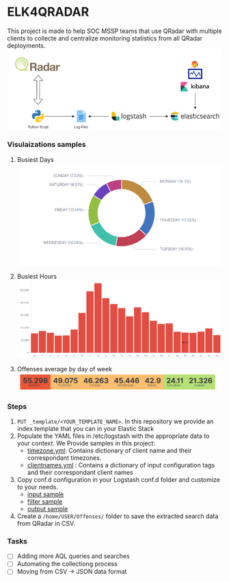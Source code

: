 # ELK4QRADAR
This project is made to help SOC MSSP teams that use QRadar with multiple clients to collecte and centralize monitoring statistics from all QRadar deployments. 
![Diagram](./images/ELK4QRADAR.png)

### Visulaizations samples
1. Busiest Days
![BusiestDays](./images/BusiestDays.png)

2. Busiest Hours
![BusiestHours](./images/BusiestHours.png)

2. Offenses average by day of week
![DayofthWeek_by_Offense_avg](./images/DayofthWeek_by_Offense_avg.png)

### Steps
1. `PUT _template/<YOUR_TEMPLATE_NAME>`. In this repository we provide an index template that you can in your Elastic Stack
2. Populate the YAML files in /etc/logstash with the appropriate data to your context. We Provide samples in this project: 
    - [timezone.yml](./logstash/timezone.yml): Contains dictionary of client name and their correspondant timezones.
    - [clientnames.yml](./logstash/clientnames.yml) : Contains a dictionary of input configuration tags and their correspondant client names
3. Copy conf.d configuration in your Logstash conf.d folder and customize to your needs.
    - [input sample](./logstash/conf.d/0001-input-sample.conf)
    - [filter sample](./logstash/conf.d/0020-filter.conf)
    - [output sample](./logstash/conf.d/0030-output.conf)
4. Create a `/home/USER/Offenses/` folder to save the extracted search data from QRadar in CSV.

### Tasks
- [ ] Adding more AQL queries and searches
- [ ] Automating the collectiong process
- [ ] Moving from CSV -> JSON data format